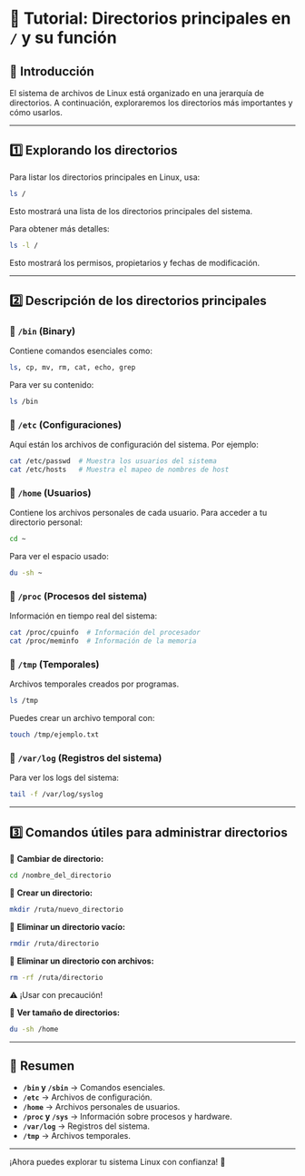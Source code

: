 # 📂 Tutorial: Directorios principales en `/` y su función

## **🔹 Introducción**
El sistema de archivos de Linux está organizado en una jerarquía de directorios. A continuación, exploraremos los directorios más importantes y cómo usarlos.

---

## **1️⃣ Explorando los directorios**
Para listar los directorios principales en Linux, usa:
```bash
ls /
```
Esto mostrará una lista de los directorios principales del sistema.

Para obtener más detalles:
```bash
ls -l /
```
Esto mostrará los permisos, propietarios y fechas de modificación.

---

## **2️⃣ Descripción de los directorios principales**

### **📁 `/bin` (Binary)**
Contiene comandos esenciales como:
```bash
ls, cp, mv, rm, cat, echo, grep
```

Para ver su contenido:
```bash
ls /bin
```

### **📁 `/etc` (Configuraciones)**
Aquí están los archivos de configuración del sistema. Por ejemplo:
```bash
cat /etc/passwd  # Muestra los usuarios del sistema
cat /etc/hosts   # Muestra el mapeo de nombres de host
```

### **📁 `/home` (Usuarios)**
Contiene los archivos personales de cada usuario.
Para acceder a tu directorio personal:
```bash
cd ~
```

Para ver el espacio usado:
```bash
du -sh ~
```

### **📁 `/proc` (Procesos del sistema)**
Información en tiempo real del sistema:
```bash
cat /proc/cpuinfo  # Información del procesador
cat /proc/meminfo  # Información de la memoria
```

### **📁 `/tmp` (Temporales)**
Archivos temporales creados por programas.
```bash
ls /tmp
```

Puedes crear un archivo temporal con:
```bash
touch /tmp/ejemplo.txt
```

### **📁 `/var/log` (Registros del sistema)**
Para ver los logs del sistema:
```bash
tail -f /var/log/syslog
```

---

## **3️⃣ Comandos útiles para administrar directorios**

🔹 **Cambiar de directorio:**
```bash
cd /nombre_del_directorio
```

🔹 **Crear un directorio:**
```bash
mkdir /ruta/nuevo_directorio
```

🔹 **Eliminar un directorio vacío:**
```bash
rmdir /ruta/directorio
```

🔹 **Eliminar un directorio con archivos:**
```bash
rm -rf /ruta/directorio
```
⚠️ ¡Usar con precaución!

🔹 **Ver tamaño de directorios:**
```bash
du -sh /home
```

---

## **📌 Resumen**
- **`/bin` y `/sbin`** → Comandos esenciales.
- **`/etc`** → Archivos de configuración.
- **`/home`** → Archivos personales de usuarios.
- **`/proc` y `/sys`** → Información sobre procesos y hardware.
- **`/var/log`** → Registros del sistema.
- **`/tmp`** → Archivos temporales.

---

¡Ahora puedes explorar tu sistema Linux con confianza! 🚀


